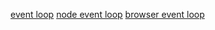 [event loop](https://vimeo.com/96425312)
[node event loop](https://nodejs.org/en/docs/guides/event-loop-timers-and-nexttick/)
[browser event loop](https://html.spec.whatwg.org/multipage/webappapis.html#event-loops)
